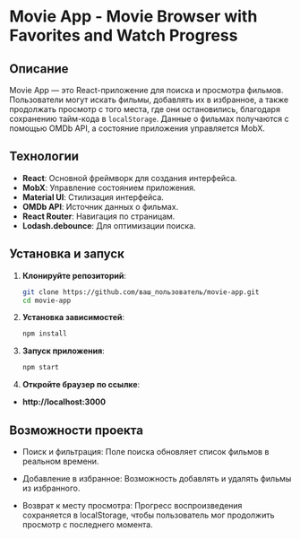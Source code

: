 # Movie App - Movie Browser with Favorites and Watch Progress

## Описание

Movie App — это React-приложение для поиска и просмотра фильмов. Пользователи могут искать фильмы, добавлять их в избранное, а также продолжать просмотр с того места, где они остановились, благодаря сохранению тайм-кода в `localStorage`. Данные о фильмах получаются с помощью OMDb API, а состояние приложения управляется MobX.

## Технологии

- **React**: Основной фреймворк для создания интерфейса.
- **MobX**: Управление состоянием приложения.
- **Material UI**: Стилизация интерфейса.
- **OMDb API**: Источник данных о фильмах.
- **React Router**: Навигация по страницам.
- **Lodash.debounce**: Для оптимизации поиска.

## Установка и запуск

1. **Клонируйте репозиторий**:
   ```bash
   git clone https://github.com/ваш_пользователь/movie-app.git
   cd movie-app
2. **Установка зависимостей**:
   ```bash
   npm install 
3. **Запуск приложения**:
   ```bash
   npm start
4. **Откройте браузер по ссылке**:
- **http://localhost:3000**

## Возможности проекта
- Поиск и фильтрация: Поле поиска обновляет список фильмов в реальном времени.

- Добавление в избранное: Возможность добавлять и удалять фильмы из избранного.

- Возврат к месту просмотра: Прогресс воспроизведения сохраняется в localStorage, чтобы пользователь мог продолжить просмотр с последнего момента.



